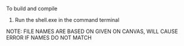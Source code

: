 To build and compile 

1. Run the shell.exe in the command terminal 

NOTE: FILE NAMES ARE BASED ON GIVEN ON CANVAS, WILL CAUSE ERROR IF NAMES DO NOT MATCH